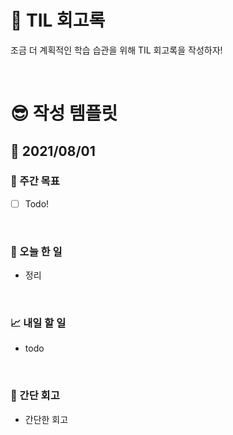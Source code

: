 # 🦕 TIL 회고록

조금 더 계획적인 학습 습관을 위해 TIL 회고록을 작성하자! 

<br/>

# 😎 작성 템플릿


## 📅 2021/08/01


### 👏 주간 목표
- [ ] Todo!


<br/>

### 💯 오늘 한 일

- 정리

<br/>

### 📈 내일 할 일

- todo

<br/>

### 🤔 간단 회고

- 간단한 회고